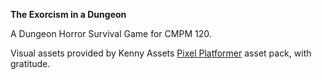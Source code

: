 **The Exorcism in a Dungeon**

A Dungeon Horror Survival Game for CMPM 120.

Visual assets provided by Kenny Assets [Pixel Platformer](https://kenney.nl/assets/pixel-platformer) asset pack, with gratitude. 